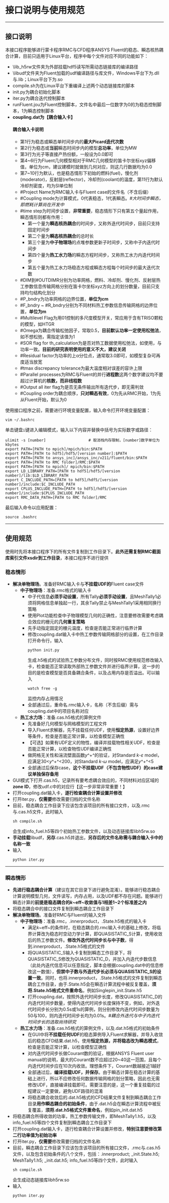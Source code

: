 # 接口说明与使用规范
---
## 接口说明
本接口程序能够进行蒙卡程序RMC与CFD程序ANSYS Fluent的稳态、瞬态核热耦合计算，目前只适用于Linux平台，程序中每个文件对应不同的功能如下：
* \lib_h5rw文件夹为外部挂载hdf5读写所需动态链接库的编译路径
* \libudf文件夹为Fluent加载的udf编译路径与库文件，Windows平台下为.dll与.lib；Linux平台下为.so
* compile.sh为在Linux平台下重编译上述两个动态链接库的脚本
* init.py为耦合初始化脚本
* iter.py为耦合迭代控制脚本
* runFluent.jou为Fluent控制脚本，文件名中最后一位数字为0的为稳态控制脚本，1为瞬态控制脚本
* **coupling.dat为【耦合输入卡】**
  #### 耦合输入卡说明
  * 第1行为稳态或瞬态单时间步内的**最大Picard迭代次数**
  * 第2行为稳态或**当前**瞬态时间步内的模型**总功率**，单位为MW
  * 第3行为光子等直接产热份额，一般设为0.0即可
  * 第4~6行为Fluent几何模型相对于RMC几何模型的笛卡尔坐标xyz偏移值，单位为cm，建议建模时就做到几何对应，则这几行数据均为0.0
  * 第7~10行为默认，也是稳态情形下初始的燃料(fuel)，慢化剂(moderator)，反射层(reflector)，冷却剂(coolant)的温度，第11行为默认冷却剂密度，均为SI单位制
  * #Project Name为RMC输入卡与Fluent case的文件名（不含后缀）
  * #Coupling mode为计算模式，0代表稳态，1代表瞬态。*#大时间步瞬态，即燃耗计算尚在开发中*
  * #time step为时间步设置，**非常重要**，稳态情形下只有第五个量起作用，瞬态情形则都有作用：
    * 第一个量为**瞬态核热耦合**的时间步，又称外迭代时间步，目前只支持固定时间步
    * 第二个量为**瞬态核热耦合**的总时长
    * 第三个量为**中子物理场**的点堆参数更新子时间步，又称中子内迭代时间步
    * 第四个量为**热工水力场**的瞬态方程时间步，又称热工水力内迭代时间步
    * 第五个量为热工水力场稳态方程或瞬态方程每个时间步的最大迭代次数
  * #DIM到#OUTDIMR分别为功率网格，燃料、冷却剂、慢化剂、反射层热工参数信息传输网格分别在笛卡尔坐标xyz方向上的划分数量，目前只支持均匀结构化划分
  * #P_bndry为功率网格的边界位置，**单位为cm**
  * #F_bndry ~ #R_bndry分别为不同材料热工参数信息传输网格的边界位置，**单位为m**
  * #Multilevel Flag为用01控制的多尺度模型开关，常应用于含有TRISO颗粒的模型，如HTGR
  * #Omega为耦合传输松弛因子，常取0.5，**目前默认功率一定使用松弛法**，如不想松弛，需指定该值为1
  * #SOR flag for th_calculation为是否对热工数据使用松弛法，如使用，与功率一致。**目前的研究表明使用的意义不大，建议关闭**
  * #Residual factor为功率的上α分位点，通常取3.0即可，如模型复杂可再度适当放宽
  * #tmax discrepancy tolerance为最大温度相对误差的容许上限
  * #Parallel processes为RMC与Fluent的并行**进程数**这两个数字建议均不要超过计算机的**核数，而非线程数**
  * #Output all iter flag为是否无条件输出所有迭代步，即无需判敛
  * #Coupling order为耦合顺序，**只对瞬态有效**，0为先从RMC开始，1为先从Fluent开始，默认为0

使用接口程序之前，需要进行环境变量配置，输入命令打开环境变量配置：
```
vim ~/.bashrc
```
单击键盘``i``键进入编辑模式，输入以下内容并替换中括号为实际数字或路径：
```
ulimit -s [number]                   # 取消栈内存限制，[number]数字单位为kbytes
export PATH=[PATH to mpich]/mpich/bin:$PATH
export PATH=[PATH to hdf5]/hdf5/[version number]:$PATH
export PATH=[PATH to ansys_inc]/ansys_inc/v211/fluent/bin:$PATH
export PATH=[PATH to RMC folder]/RMC:$PATH
export PATH=[PATH to mpich]/ mpich/bin:$PATH
export LD_LIBRARY_PATH=[PATH to hdf5]/hdf5/[version number]/lib:$LD_LIBRARY_PATH
export C_INCLUDE_PATH=[PATH to hdf5]/hdf5/[version number]/include:$C_INCLUDE_PATH
export CPLUS_INCLUDE_PATH=[PATH to hdf5]/hdf5/[version number]/include:$CPLUS_INCLUDE_PATH
export RMC_DATA_PATH=[PATH to RMC folder]/RMC
```
最后输入命令以应用配置：
```
source .bashrc
```

---

## 使用规范

使用时先将本接口程序下的所有文件复制到工作目录下。**此外还需复制RMC截面库索引文件xsdir到工作目录**，本接口程序不进行提供

### 稳态情形

* **解决单物理场**。准备好RMC输入卡与**不挂载UDF的**Fluent case文件
    * **中子物理场**：准备.rmc格式的输入卡
      * 中子代信息**必须手动设置**，所有Tally**必须手动设置**，且MeshTally1必须将网格信息单独起一行，其余Tally禁止与MeshTally1采用相同换行策略
      * 使用Plot功能检查中子物理模型几何的正确性，注意要修改需要考虑耦合效应的栅元的**几何重复策略**
      * 先手动指定固定的栅元温度，检查是否能正常进行临界计算
      * 修改coupling.dat输入卡中热工参数传输网格部分的设置，在工作目录打开命令行，输入
        ```
        python init.py
        ```
        生成.h5格式的试验热工参数分布文件，同时按RMC使用规范修改输入卡，检查能否正常读取外部热工参数文件并进行临界计算，这一步的目的是检查模型是否具备耦合条件，以及占用内存是否溢出。可以输入
        ```
        watch free -g
        ```
        监控内存占用情况
      * 全部通过后，重命名.rmc输入卡，名称（不含后缀）需与coupling.dat中的项目名称对应
  * **热工水力场**：准备.cas.h5格式的算例文件
    * 先准备好几何模型与网格模型的工程文件
    * 导入Fluent求解器，先不挂载任何UDF，使用**恒定热源**，设置好边界等条件，检查是否能正常计算，以检查模型正确性
    * 【可选】如果有UDF定义的物性，编译并挂载物性相关UDF，检查是否能正常计算，以检查物性UDF编译正确性
    * 做网格无关性和湍流壁面函数*y*^+^的验证，对Standard *k*-$\varepsilon$ model，应满足30<*y*^+^<200，对Standard *k*-$\omega$ model，应满足*y*^+^<5
    * 全部通过后保存case，**这个不挂载UDF（不包含物性UDF）的case建议单独保存备用**
* GUI模式下打开.cas.h5，记录所有要考虑耦合效应的，不同材料对应区域的**zone ID**，修改udf.c中的对应行【这一步非常非常重要！】
* 打开coupling.dat输入卡，**逐行检查耦合计算设置并修改**
* 打开iter.py，**仅需要**修改需要归档的文件名称
* 目前，稳态耦合工作目录下应该包含该项目的所有接口文件，以及.rmc与.cas.h5文件，此时输入
  ```
  sh compile.sh
  ```
  会生成info_fuel.h5等四个初始热工参数文件，以及动态链接库libh5rw.so
* **手动挂载**libudf，**另存**.cas.h5并退出，**另存后的文件名称需与耦合输入卡中的名称一致**
* 输入
  ```
  python iter.py
  ```
---
### 瞬态情形

* **先进行稳态耦合计算**（建议在其它目录下进行避免混淆）。能够进行稳态耦合计算说明模型几何，文件读写，内存占用，以及UDF都不存在问题。能够进行瞬态计算的**前提是稳态耦合的*k*~eff~收敛值与1相差1~2个标准差之内**
* 将稳态耦合中的接口文件复制到瞬态耦合工作目录下
* **解决单物理场**。准备好RMC与Fluent的输入文件
  * **中子物理场**：准备.rmc，.innerproduct，.State.h5格式的输入卡
    * 满足*k*~eff~的条件时，在稳态耦合的.rmc输入卡的基础上修改，将临界计算改为稳态时空动力学计算，即QUASISTATIC_S计算，使用收敛后的热工参数文件。**修改外迭代时间步长与中子数**，得到.innerproduct，.State.h5格式的文件
    * 将QUASISTATIC_S输入卡复制到瞬态工作目录下，将QUASISTATIC_S修改为QUASISTATIC_D，并加入内迭代步数信息（此处内迭代信息可以任意指定，脚本会根据coupling.dat中的信息修改这一数值），**但禁中子数与外迭代步长必须与QUASISTATIC_S的设置一致**。同时，也将.innerproduct，.State.h5格式的文件复制到瞬态耦合工作目录，由于.State.h5会在瞬态计算流程中被反复覆盖，**须将.State.h5格式文件重命名**，例如Singlepin_init.State.h5
    * 打开coupling.dat，按照外迭代时间步长度，修改QUASISTATIC_D的内迭代时间步数量，使得内迭代时间步长度保持不变，例如，对外迭代时间步长分别为0.5s或1s的算例，则分别修改内迭代时间步数量为50与100，则内迭代时间步长均为0.01s。*#耦合外迭代与中子内迭代时间步长的选取尚待研究*
  * **热工水力场**：准备.cas.h5格式的算例文件，以及.dat.h5格式的初始条件
    * 在GUI中将**不挂载任何UDF**的稳态算例导入Fluent求解器，并导入收敛后的稳态CFD结果.dat.h5，使用**恒定热源，并将稳态改为瞬态模式**，检查是否能正常计算，以检查模型正确性
    * 对内迭代时间步长做Courant数的验证，根据ANSYS Fluent user manual的说明，最大的Courant数不应超过20~40这一范围，且每个内迭代时间步应在10次内收敛。理想条件下，Courant数越接近1越好
    * 全部通过后，**编译挂载UDF，并保存**。由于瞬态计算在稳态计算的基础上进行，所以不应修改任何数据传输网格的划分策略，因此也无需修改UDF，直接编译挂载即可。需要注意的是，这一个重复挂载的过程建议一定要做，避免UDF路径的混淆
    * 将稳态耦合收敛后的.dat.h5格式的CFD结果文件复制到瞬态耦合工作目录**用作瞬态耦合的初始条件**，由于.dat.h5会在瞬态计算流程中被反复覆盖，**须将.dat.h5格式文件重命名**，例如pin_init.dat.h5
* 将稳态耦合所得收敛的功率，热工参数传输文件，即MeshTally1.h5，以及info_fuel.h5等四个文件复制到瞬态耦合工作目录下
* 打开coupling.dat输入卡，逐行检查耦合计算设置并修改，**特别注意要修改第二行功率值为初始功率**
* 打开iter.py，**仅需要**修改需要归档的文件名称
* 目前，瞬态耦合工作目录下应该包含该项目的所有接口文件，.rmc与.cas.h5文件，以及包含初始条件的八个文件，包括：.innerproduct; _init.State.h5; MeshTally1.h5; _init.dat.h5; info_fuel.h5等四个文件，此时输入
  ```
  sh compile.sh
  ```
  会生成动态链接库libh5rw.so
* 输入
  ```
  python iter.py
  ```
